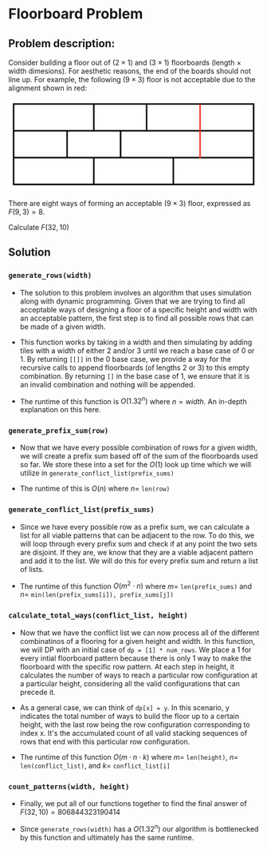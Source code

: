 # Floorboard Problem

## Problem description:
Consider building a floor out of $(2 \times 1)$ and $(3 \times 1)$ floorboards (length $\times$ width dimesions). For aesthetic reasons, the end of the boards should not line up. For example, the following $(9 \times 3)$ floor is not acceptable due to the alignment shown in red:

![Example Diagram](https://github.com/aostrowski108/floorboard-problem/blob/main/diagram.png)

There are eight ways of forming an acceptable $(9 \times 3)$ floor, expressed as $F(9,3) = 8$.

Calculate $F(32,10)$

## Solution

### ```generate_rows(width)```
+ The solution to this problem involves an algorithm that uses simulation along with dynamic programming. Given that we are trying to find all acceptable ways of designing a floor of a specific height and width with an acceptable pattern, the first step is to find all possible rows that can be made of a given width. 

+ This function works by taking in a width and then simulating by adding tiles with a width of either 2 and/or 3 until we reach a base case of 0 or 1. By returning ```[[]]``` in the 0 base case, we provide a way for the recursive calls to append floorboards (of lengths 2 or 3) to this empty combination. By returning ```[]``` in the base case of 1, we ensure that it is an invalid combination and nothing will be appended.

+ The runtime of this function is $O(1.32^n)$ where $n = width$. An in-depth explanation on this here.

### ```generate_prefix_sum(row)```
+ Now that we have every possible combination of rows for a given width, we will create a prefix sum based off of the sum of the floorboards used so far. We store these into a set for the $O(1)$ look up time which we will utilize in ```generate_conflict_list(prefix_sums)```

+ The runtime of this is $O(n)$ where $n =$ ```len(row)``` 

### ```generate_conflict_list(prefix_sums)```
+ Since we have every possible row as a prefix sum, we can calculate a list for all viable patterns that can be adjacent to the row. To do this, we will loop through every prefix sum and check if at any point the two sets are disjoint. If they are, we know that they are a viable adjacent pattern and add it to the list. We will do this for every prefix sum and return a list of lists.

+ The runtime of this function $O(m^2 \cdot n)$ where $m =$ ```len(prefix_sums)``` and $n =$ ```min(len(prefix_sums[i]), prefix_sums[j])```

### ```calculate_total_ways(conflict_list, height)```
+ Now that we have the conflict list we can now process all of the different combinatinos of a flooring for a given height and width. In this function, we will DP with an initial case of ```dp = [1] * num_rows```. We place a 1 for every intial floorboard pattern because there is only 1 way to make the floorboard with the specific row pattern. At each step in height, it calculates the number of ways to reach a particular row configuration at a particular height, considering all the valid configurations that can precede it.

+ As a general case, we can think of ```dp[x] = y```. In this scenario, y indicates the total number of ways to build the floor up to a certain height, with the last row being the row configuration corresponding to index x. It's the accumulated count of all valid stacking sequences of rows that end with this particular row configuration.

+ The runtime of this function $O(m \cdot n \cdot k)$ where $m =$ ```len(height)```, $n =$ ```len(conflict_list)```, and $k =$ ```conflict_list[i]```

### ```count_patterns(width, height)```
+ Finally, we put all of our functions together to find the final answer of $F(32,10) = 806844323190414$

+ Since ```generate_rows(width)``` has a $O(1.32^n)$ our algorithm is bottlenecked by this function and ultimately has the same runtime.